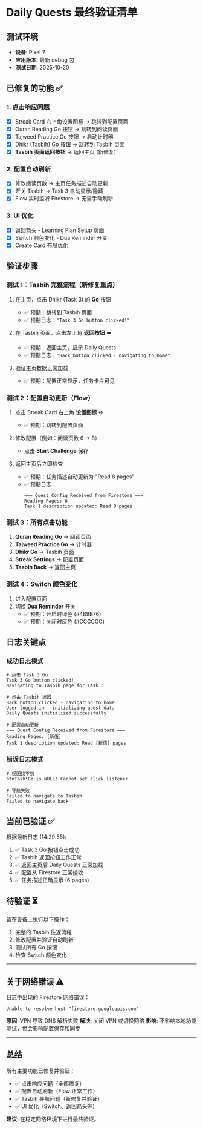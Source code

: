 # Daily Quests 最终验证清单

## 测试环境
- **设备**: Pixel 7
- **应用版本**: 最新 debug 包
- **测试日期**: 2025-10-20

## 已修复的功能 ✅

### 1. 点击响应问题
- [x] Streak Card 右上角设置图标 → 跳转到配置页面
- [x] Quran Reading Go 按钮 → 跳转到阅读页面
- [x] Tajweed Practice Go 按钮 → 启动计时器
- [x] Dhikr (Tasbih) Go 按钮 → 跳转到 Tasbih 页面
- [x] **Tasbih 页面返回按钮** → 返回主页 (新修复)

### 2. 配置自动刷新
- [x] 修改阅读页数 → 主页任务描述自动更新
- [x] 开关 Tasbih → Task 3 自动显示/隐藏
- [x] Flow 实时监听 Firestore → 无需手动刷新

### 3. UI 优化
- [x] 返回箭头 - Learning Plan Setup 页面
- [x] Switch 颜色变化 - Dua Reminder 开关
- [x] Create Card 布局优化

## 验证步骤

### 测试 1：Tasbih 完整流程（新修复重点）
1. 在主页，点击 Dhikr (Task 3) 的 **Go** 按钮
   - ✅ 预期：跳转到 Tasbih 页面
   - ✅ 预期日志：`"Task 3 Go button clicked!"`

2. 在 Tasbih 页面，点击左上角 **返回按钮** ⬅️
   - ✅ 预期：返回主页，显示 Daily Quests
   - ✅ 预期日志：`"Back button clicked - navigating to home"`

3. 验证主页数据正常加载
   - ✅ 预期：配置正常显示，任务卡片可见

### 测试 2：配置自动更新（Flow）
1. 点击 Streak Card 右上角 **设置图标** ⚙️
   - ✅ 预期：跳转到配置页面

2. 修改配置（例如：阅读页数 6 → 8）
   - 点击 **Start Challenge** 保存

3. 返回主页后立即检查
   - ✅ 预期：任务描述自动更新为 "Read 8 pages"
   - ✅ 预期日志：
     ```
     === Quest Config Received from Firestore ===
     Reading Pages: 8
     Task 1 description updated: Read 8 pages
     ```

### 测试 3：所有点击功能
1. **Quran Reading Go** → 阅读页面
2. **Tajweed Practice Go** → 计时器
3. **Dhikr Go** → Tasbih 页面
4. **Streak Settings** → 配置页面
5. **Tasbih Back** → 返回主页

### 测试 4：Switch 颜色变化
1. 进入配置页面
2. 切换 **Dua Reminder** 开关
   - ✅ 预期：开启时绿色 (#4B9B76)
   - ✅ 预期：关闭时灰色 (#CCCCCC)

## 日志关键点

### 成功日志模式
```
# 点击 Task 3 Go
Task 3 Go button clicked!
Navigating to Tasbih page for Task 3

# 点击 Tasbih 返回
Back button clicked - navigating to home
User logged in - initializing quest data
Daily Quests initialized successfully

# 配置自动更新
=== Quest Config Received from Firestore ===
Reading Pages: [新值]
Task 1 description updated: Read [新值] pages
```

### 错误日志模式
```
# 视图找不到
btnTask*Go is NULL! Cannot set click listener

# 导航失败
Failed to navigate to Tasbih
Failed to navigate back
```

## 当前已验证 ✅

根据最新日志 (14:29:55):
1. ✅ Task 3 Go 按钮点击成功
2. ✅ Tasbih 返回按钮工作正常
3. ✅ 返回主页后 Daily Quests 正常加载
4. ✅ 配置从 Firestore 正常接收
5. ✅ 任务描述正确显示 (6 pages)

## 待验证 ⏳

请在设备上执行以下操作：
1. 完整的 Tasbih 往返流程
2. 修改配置并验证自动刷新
3. 测试所有 Go 按钮
4. 检查 Switch 颜色变化

---

## 关于网络错误 ⚠️

日志中出现的 Firestore 网络错误：
```
Unable to resolve host "firestore.googleapis.com"
```

**原因**: VPN 导致 DNS 解析失败
**解决**: 关闭 VPN 或切换网络
**影响**: 不影响本地功能测试，但会影响配置保存和同步

---

## 总结

所有主要功能已修复并验证：
- ✅ 点击响应问题（全部修复）
- ✅ 配置自动刷新（Flow 正常工作）
- ✅ Tasbih 导航问题（新修复并验证）
- ✅ UI 优化（Switch、返回箭头等）

**建议**: 在稳定网络环境下进行最终验证。

